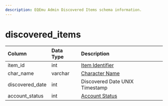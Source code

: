 ```yaml
---
description: EQEmu Admin Discovered Items schema information.
---
```


# discovered\_items

| Column | Data Type | Description |
| :--- | :--- | :--- |
| item\_id | int | [Item Identifier](../items/items.md) |
| char\_name | varchar | [Character Name](../characters/character_data.md) |
| discovered\_date | int | Discovered Date UNIX Timestamp |
| account\_status | int | [Account Status](https://eqemu.gitbook.io/server/categories/reference-lists/status-levels) |

